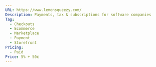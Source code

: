 ```yaml
---
URL: https://www.lemonsqueezy.com/
Description: Payments, tax & subscriptions for software companies
Tag:
  - Checkouts
  - Ecommerce
  - Marketplace
  - Payment
  - Storefront
Pricing:
  - Paid
Price: 5% + 50¢
---
```

